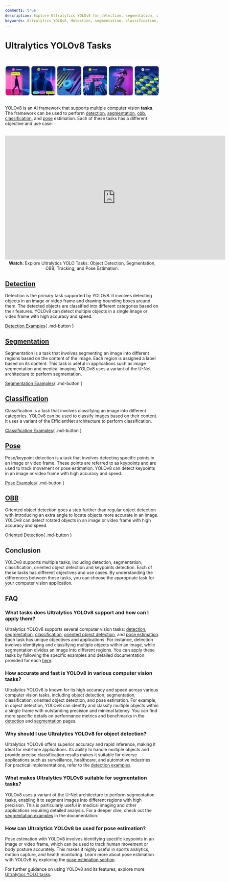 ```yaml
---
comments: true
description: Explore Ultralytics YOLOv8 for detection, segmentation, classification, OBB, and pose estimation with high accuracy and speed. Learn how to apply each task.
keywords: Ultralytics YOLOv8, detection, segmentation, classification, oriented object detection, pose estimation, computer vision, AI framework
---
```


# Ultralytics YOLOv8 Tasks

<br>
<img width="1024" src="https://raw.githubusercontent.com/ultralytics/assets/main/im/banner-tasks.png" alt="Ultralytics YOLO supported tasks">

YOLOv8 is an AI framework that supports multiple computer vision **tasks**. The framework can be used to perform [detection](detect.md), [segmentation](segment.md), [obb](obb.md), [classification](classify.md), and [pose](pose.md) estimation. Each of these tasks has a different objective and use case.

<p align="center">
  <br>
  <iframe loading="lazy" width="720" height="405" src="https://www.youtube.com/embed/NAs-cfq9BDw"
    title="YouTube video player" frameborder="0"
    allow="accelerometer; autoplay; clipboard-write; encrypted-media; gyroscope; picture-in-picture; web-share"
    allowfullscreen>
  </iframe>
  <br>
  <strong>Watch:</strong> Explore Ultralytics YOLO Tasks: Object Detection, Segmentation, OBB, Tracking, and Pose Estimation.
</p>

## [Detection](detect.md)

Detection is the primary task supported by YOLOv8. It involves detecting objects in an image or video frame and drawing bounding boxes around them. The detected objects are classified into different categories based on their features. YOLOv8 can detect multiple objects in a single image or video frame with high accuracy and speed.

[Detection Examples](detect.md){ .md-button }

## [Segmentation](segment.md)

Segmentation is a task that involves segmenting an image into different regions based on the content of the image. Each region is assigned a label based on its content. This task is useful in applications such as image segmentation and medical imaging. YOLOv8 uses a variant of the U-Net architecture to perform segmentation.

[Segmentation Examples](segment.md){ .md-button }

## [Classification](classify.md)

Classification is a task that involves classifying an image into different categories. YOLOv8 can be used to classify images based on their content. It uses a variant of the EfficientNet architecture to perform classification.

[Classification Examples](classify.md){ .md-button }

## [Pose](pose.md)

Pose/keypoint detection is a task that involves detecting specific points in an image or video frame. These points are referred to as keypoints and are used to track movement or pose estimation. YOLOv8 can detect keypoints in an image or video frame with high accuracy and speed.

[Pose Examples](pose.md){ .md-button }

## [OBB](obb.md)

Oriented object detection goes a step further than regular object detection with introducing an extra angle to locate objects more accurate in an image. YOLOv8 can detect rotated objects in an image or video frame with high accuracy and speed.

[Oriented Detection](obb.md){ .md-button }

## Conclusion

YOLOv8 supports multiple tasks, including detection, segmentation, classification, oriented object detection and keypoints detection. Each of these tasks has different objectives and use cases. By understanding the differences between these tasks, you can choose the appropriate task for your computer vision application.



## FAQ

### What tasks does Ultralytics YOLOv8 support and how can I apply them?

Ultralytics YOLOv8 supports several computer vision tasks: [detection](detect.md), [segmentation](segment.md), [classification](classify.md), [oriented object detection](obb.md), and [pose estimation](pose.md). Each task has unique objectives and applications. For instance, detection involves identifying and classifying multiple objects within an image, while segmentation divides an image into different regions. You can apply these tasks by following the specific examples and detailed documentation provided for each [here](https://docs.ultralytics.com/tasks/).

### How accurate and fast is YOLOv8 in various computer vision tasks?

Ultralytics YOLOv8 is known for its high accuracy and speed across various computer vision tasks, including object detection, segmentation, classification, oriented object detection, and pose estimation. For example, in object detection, YOLOv8 can identify and classify multiple objects within a single frame with outstanding precision and minimal latency. You can find more specific details on performance metrics and benchmarks in the [detection](detect.md) and [segmentation](segment.md) pages.

### Why should I use Ultralytics YOLOv8 for object detection?

Ultralytics YOLOv8 offers superior accuracy and rapid inference, making it ideal for real-time applications. Its ability to handle multiple objects and provide precise classification results makes it suitable for diverse applications such as surveillance, healthcare, and automotive industries. For practical implementations, refer to the [detection examples](detect.md).

### What makes Ultralytics YOLOv8 suitable for segmentation tasks?

YOLOv8 uses a variant of the U-Net architecture to perform segmentation tasks, enabling it to segment images into different regions with high precision. This is particularly useful in medical imaging and other applications requiring detailed analysis. For a deeper dive, check out the [segmentation examples](segment.md) in the documentation.

### How can Ultralytics YOLOv8 be used for pose estimation?

Pose estimation with YOLOv8 involves identifying specific keypoints in an image or video frame, which can be used to track human movement or body posture accurately. This makes it highly useful in sports analytics, motion capture, and health monitoring. Learn more about pose estimation with YOLOv8 by exploring the [pose estimation section](pose.md).

For further guidance on using YOLOv8 and its features, explore more [Ultralytics YOLO tasks](https://docs.ultralytics.com/tasks/).
